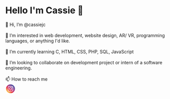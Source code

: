 <!---
cassiejc/cassiejc is a ✨ special ✨ repository because its `README.md` (this file) appears on your GitHub profile.
You can click the Preview link to take a look at your changes.
--->
<h1>Hello I'm Cassie 👋</h1>
<p>
  👋 Hi, I’m @cassiejc
  <br><br>
  👀 I’m interested in web development, website design, AR/ VR, programming languages, or anything I'd like.
  <br><br>
  🌱 I’m currently learning C, HTML, CSS, PHP, SQL, JavaScript
  <br><br>
  💞️ I’m looking to collaborate on development project or intern of a software engineering.
  <br><br>
  📫 How to reach me <br>
  <a href="https://www.linkedin.com/in/cassie-julia-cabrina/">
    <img height="32" align="left" alt="linkedin" src="instagram.png"></a>
</p>

